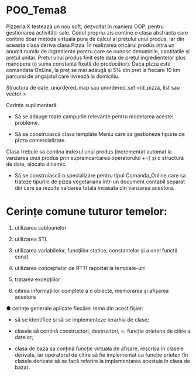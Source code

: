 # POO_Tema8

Pizzeria X testează un nou soft, dezvoltat în maniera OOP, pentru gestionarea
activității sale. Codul propriu-zis contine o clasa abstracta care contine doar metoda virtuala
pura de calcul al prețului unui produs, iar din aceasta clasa deriva clasa Pizza. În realizarea
oricărui produs intra un anumit număr de ingrediente pentru care se cunosc denumirile,
cantitatile și prețul unitar. Prețul unui produs finit este data de prețul ingredientelor plus
manopera (o suma constanta fixată de producător). Daca pizza este comandata OnLine, la
preț se mai adaugă și 5% din pret la fiecare 10 km parcursi de angajatul care livrează la
domiciliu.

Structura de date: unordered_map sau unordered_set <id_pizza, list sau vector
<ingredient>>

Cerința suplimentară:

- Să se adauge toate campurile relevante pentru modelarea acestei probleme.

- Să se construiască clasa template Meniu care sa gestioneze tipurie de pizza comercializate.

Clasa trebuie sa contina indexul unui produs (incrementat automat la vanzarea unui produs
prin supraincarcarea operatorului +=) și o structură de date, alocata dinamic.

- Să se construiască o specializare pentru tipul Comanda_Online care sa trateze tipurile de
pizza vegetariana într-un document contabil separat din care sa rezulte valoarea totala
incasata din vanzarea acestora.

# Cerințe comune tuturor temelor:
1. utilizarea sabloanelor

2. utilizarea STL

3. utilizarea variabilelor, funcțiilor statice, constantelor și a unei functii const

4. utilizarea conceptelor de RTTI raportat la template-uri

5. tratarea excepțiilor

6. citirea informațiilor complete a n obiecte, memorarea și afișarea acestora


● cerințe generale aplicate fiecărei teme din acest fișier:

- să se identifice și să se implementeze ierarhia de clase;

- clasele să conțină constructori, destructori, =, funcție prietena de citire a datelor;

- clasa de baza sa conțină funcție virtuala de afisare, rescrisa în clasele derivate, iar
operatorul de citire să fie implementat ca funcție prieten (în clasele derivate să se facă
referire la implementarea acestuia în clasa de baza).
